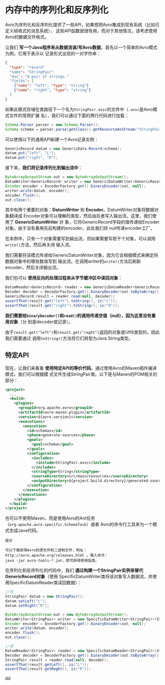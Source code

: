 内存中的序列化和反序列化
================================================================================
Avro为序列化和反序列化提供了一些API，如果想把Avro集成到现有系统（比如已定义帧格式的消息系统），
这些API函数就很有用，而对于其他情况，请考虑使用Avro的数据文件格式。

让我们 **写一个Java程序来从数据流读/写Avro数据**。首先以一个简单的Avro模式为例，它用于表示以
记录形式出现的一对字符串：
```json
{
  "type": "record"
  "name": "StringPair"
  "doc": "A pair of strings."
  "fields": [
    {"name": "left", "type": "string"}
    {"name": "right", "type": "string"}
  ]
}
```
如果此模式存储在类路径下一个名为`StringPair.avsc`的文件中（`.avsc`是Avro模式文件的常用扩展
名），我们可以通过下面的两行代码进行加载：
```java
Schema.Parser parser = new Schema.Parser();
Schema schema = parser.parse(getClass().getResourceAsStream("StringPair.avsc"));
```
可以使用以下的通用API新建一个Avro记录实例：
```java
GenericRecord datum = new GenericData.Record(schema);
datum.put("left", "L");
datum.put("right", "R");
```
接下来，**我们将记录序列化到输出流中**：
```java
ByteArrayOutputStream out = new ByteArrayOutputStream();
DatumWriter<GenericRecord> writer = new GenericDatumWriter<GenericRecord>(schema);
Encoder encoder = EncoderFactory.get().binaryEncoder(out, null);
writer.write(datum, encoder);
encoder.flush();
out.close();
```
其中有两个重要的对象：**DatumWriter** 和 **Encoder**。DatumWriter对象将数据对象翻译成
Encoder对象可以理解的类型，然后由后者写入输出流。这里，我们使用了 **GenericDatumWriter** 对
象，它将GenericRecord字段的值传递给Encoder对象。由于没有重用先前构建的encoder，此处我们将
null传递encoder工厂。

在本例中，只有一个对象需要写到输出流，但如果需要写若干个对象，可以调用`write()`方法，然后再关闭
输入流。

我们需要将该模式传递给GenericDatumWriter对象，因为它会根据模式来确定将数据对象中的哪些数值写到
输出流。在调用writer的`write()`方法后刷新encoder，然后关闭输出流。

我们也可以 **使用反向的处理过程来从字节缓冲区中读回对象**：
```java
DatumReader<GenericRecord> reader = new GenericDatumReader<GenericRecord>(schema);
Decoder decoder = DecoderFactory.get().binaryDecoder(out.toByteArray(), null);
GenericRecord result = reader.read(null, decoder);
assertThat(result.get("left").toString(), is("L"));
assertThat(result.get("right").toString(), is("R"));
```
**我们需要给`binaryDecoder()`和`read()`的调用传递空值（null），因为这里没有重用对象**（分
别是decoder或记录）。

由于`result.get("left")`和`result.get("reght")`返回的对象是Utf8类型的，因此我们需要通过
调用`toString()`方法将它们转型为Java String类型。

## 特定API
现在，让我们来看看 **使用特定API的等价代码**。通过使用Avro的Maven插件编译模式，我们可以根据模
式文件生成StringPair类。以下是与Maven的POM相关的部分：
```xml
<project>
  ...
  <build>
    <plugins>
      <groupId>org.apache.avro</groupId>
      <artifactId>avro-maven-plugin</artifactId>
      <version>${avro.version}</version>
      <executions>
        <execution>
          <id>schemas</id>
          <phase>generate-sources</phase>
          <goals>
            <goal>schema</goal>
          </goals>
          <configuration>
            <includes>
              <include>StringPair.avsc</include>
            </includes>
            <stringType>String</stringType>
            <sourceDirectory>src/main/resources</sourceDirectory>
            <outputDirectory>${project.build.directory}/generated-sources/java</outputDirectory>
          </configuration>
        </execution>
      </executions>
    </plugins>
  </build>
</project>
```
也可以不使用Maven，而是使用Avro的Ant任务（`org.apache.avro.specific.SchemaTask`）或者
Avro的命令行工具来为一个模式生成Java代码。
```
提示

可以下载获得Avro的源文件和二进制文件，网址：http://avro.apache.org/releases.html 。键入命令：
java -jar avro-tools-*.jar，即可获得使用指南。
```
在序列化和反序列化的代码中，我们 **通过构建一个StringPair实例来替代GenericRecord对象**（使用
SpecificDatumWriter类将该对象写入数据流，并使用SpecificDatumReader类读回数据）：
```java
//写
StringPair datum = new StringPair();
datum.setLeft("L");
datum.setRight("R");

ByteArrayOutputStream out = new ByteArrayOutputStream();
DatumWriter<StringPair> writer = new SpecificDatumWriter<StringPair>(StringPair.class);
Encoder encoder = EncoderFactory.get().binaryEncoder(out, null);
writer.write(datum, encoder);
encoder.flush();
out.close();
```
```java
//读
DatumReader<StringPair> reader = new SpecificDatumReader<StringPair>(StringPair.class);
Decoder decoder = DecoderFactory.get().binaryDecoder(out.toByteArray(), null);
StringPair result = reader.read(null, decoder);
assertThat(result.getLeft(), is("L"));
assertThat(result.getReght(), is("R"));
```



























dd

